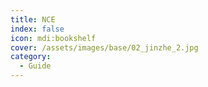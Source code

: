```yaml
---
title: NCE
index: false
icon: mdi:bookshelf
cover: /assets/images/base/02_jinzhe_2.jpg
category:
  - Guide
---
```


<Catalog />
